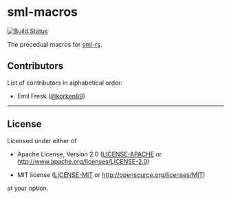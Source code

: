 # sml-macros

[![Build Status](https://travis-ci.org/korken89/sml-rs.svg?branch=master)](https://travis-ci.org/korken89/sml-rs)

The precedual macros for [sml-rs](https://github.com/korken89/sml-rs).

## Contributors

List of contributors in alphabetical order:

* Emil Fresk ([@korken89](https://github.com/korken89))

---

## License

Licensed under either of

- Apache License, Version 2.0 ([LICENSE-APACHE](LICENSE-APACHE) or
  http://www.apache.org/licenses/LICENSE-2.0)

- MIT license ([LICENSE-MIT](LICENSE-MIT) or http://opensource.org/licenses/MIT)

at your option.

